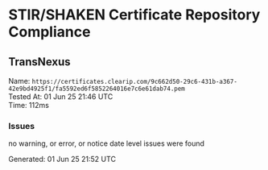 # STIR/SHAKEN Certificate Repository Compliance

## TransNexus

Name: `https://certificates.clearip.com/9c662d50-29c6-431b-a367-42e9bd4925f1/fa5592ed6f5852264016e7c6e61dab74.pem`\
Tested At: 01 Jun 25 21:46 UTC\
Time: 112ms

### Issues

no warning, or error, or notice date level issues were found

Generated: 01 Jun 25 21:52 UTC